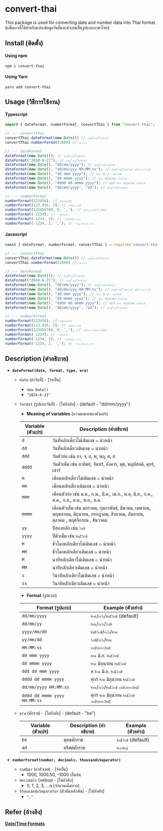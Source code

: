 # convert-thai
This package is used for converting date and number data into Thai format. (แพ็คเกจนี้ใช้สำหรับแปลงข้อมูลวันที่และตัวเลขเป็นรูปแบบภาษาไทย)
## Install (ติดตั้ง)
#### Using npm
```npm
npm i convert-thai
```
#### Using Yarn
```npm
yarn add convert-thai
```
## Usage (วิธีการใช้งาน)

#### Typescript
```typescript
import { dateFormat, numberFormat, convertThai } from "convert-thai";

// --- convertThai
convertThai.dateFormat(new Date()) // ๒๑/๐๖/๒๕๖๗
convertThai.numberFormat(1000) // ๑๐๐๐

// --- dateFormat
dateFormat(new Date()); // ๒๑/๐๖/๒๕๖๗
dateFormat("2024-6-21"); // ๒๑/๐๖/๒๕๖๗
dateFormat(new Date(), "dd/mm/yyyy"); // ๒๑/๐๖/๒๕๖๗
dateFormat(new Date(), "dd/mm/yyy HH:MM:ss"); // ๒๑/๐๖/๒๕๖๗ ๑๒:๐๐:๓๕
dateFormat(new Date(), "dd mmm yyyy"); // ๒๑ มิ.ย. ๒๕๖๗
dateFormat(new Date(), "dd mmmm yyyy"); // ๒๑ มิถุนายน ๒๕๖๗
dateFormat(new Date(), "dddd dd mmmm yyyy"); // ศุกร์ ๒๑ มิถุนายน ๒๕๖๗
dateFormat(new Date(), "dd/mm/yyyy", "ad"); // ๒๑/๐๖/๒๐๒๔

// --- numberFormat
numberFormat(123456); // ๑๒๓๔๕๖
numberFormat(123.456, 2); // ๑๒๓.๔๕
numberFormat(123456789, 0, ','); // ๑๒๓,๔๕๖,๗๘๙
numberFormat(-1234); // -๑๒๓๔
numberFormat(-1234, 2); // -๑๒๓๔.๐๐
numberFormat(-1234, 2, ','); // -๑,๒๓๔.๐๐
```

#### Javascript
```javascript
const { dateFormat, numberFormat, convertThai } = require('convert-thai');

// --- convertThai
convertThai.dateFormat(new Date()) // ๒๑/๐๖/๒๕๖๗
convertThai.numberFormat(1000) // ๑๐๐๐

// --- dateFormat
dateFormat(new Date()); // ๒๑/๐๖/๒๕๖๗
dateFormat("2024-6-21"); // ๒๑/๐๖/๒๕๖๗
dateFormat(new Date(), "dd/mm/yyyy"); // ๒๑/๐๖/๒๕๖๗
dateFormat(new Date(), "dd/mm/yyy HH:MM:ss"); // ๒๑/๐๖/๒๕๖๗ ๑๒:๐๐:๓๕
dateFormat(new Date(), "dd mmm yyyy"); // ๒๑ มิ.ย. ๒๕๖๗
dateFormat(new Date(), "dd mmmm yyyy"); // ๒๑ มิถุนายน ๒๕๖๗
dateFormat(new Date(), "dddd dd mmmm yyyy"); // ศุกร์ ๒๑ มิถุนายน ๒๕๖๗
dateFormat(new Date(), "dd/mm/yyyy", "ad"); // ๒๑/๐๖/๒๐๒๔

// --- numberFormat
numberFormat(123456); // ๑๒๓๔๕๖
numberFormat(123.456, 2); // ๑๒๓.๔๕
numberFormat(123456789, 0, ','); // ๑๒๓,๔๕๖,๗๘๙
numberFormat(-1234); // -๑๒๓๔
numberFormat(-1234, 2); // -๑๒๓๔.๐๐
numberFormat(-1234, 2, ','); // -๑,๒๓๔.๐๐
```
## Description (คำอธิบาย)

 * **`dateFormat(date, format, type, era)`**
    * `date` (ค่าวันที่) - [จำเป็น]
      * `new Date()`
      * `"2024-6-21"`
    * `format` (รูปแบบวันที่) - [ไม่บังคับ] - (default - "dd/mm/yyyy")
      * **Meaning of variables** (ความหมายของตัวแปร)
        
      | **Variable** (ตัวแปร) | **Description** (คำอธิบาย) |
      | --- | --- |
      | `d`  | วันที่หลักเดี่ยวไม่เติมเลข ๐ นำหน้า  |
      | `dd`  | วันที่หลักเดี่ยวเติมเลข ๐ นำหน้า |
      | `ddd`  | วันตัวย่อ เช่น อา, จ, อ, พ, พฤ, ศ, ส |
      | `dddd`  | วันตัวเต็ม เช่น อาทิตย์, จันทร์, อังคาร, พุธ, พฤหัสบดี, ศุกร์, เสาร์ |
      | `m`  | เดือนหลักเดี่ยวไม่เติมเลข ๐ นำหน้า |
      | `mm`  | เดือนหลักเดี่ยวเติมเลข ๐ นำหน้า |
      | `mmm`  | เดือนตัวย่อ เช่น ม.ค., ก.พ., มี.ค., เม.ย., พ.ค, มิ.ย., ก.ค., ส.ค., ก.ย., ต.ค., พ.ย., ธ.ค.  |
      | `mmmm`  | เดือนตัวเต็ม เช่น มกราคม, กุมภาพันธ์, มีนาคม, เมษายน, พฤษภาคม, มิถุนายน, กรกฎาคม, สิงหาคม, กันยายน, ตุลาคม , พฤศจิกายน , ธันวาคม |
      | `yy`  | ปีสองหลัก เช่น ๖๗ |
      | `yyyy`  | ปีตัวเต็ม เช่น ๒๕๖๗ |
      | `H`  | ชั่วโมงหลักเดียวไม่เติมเลข ๐ นำหน้า |
      | `HH`  | ชั่วโมงหลักเดียวเติมเลข ๐ นำหน้า |
      | `M`  | นาทีหลักเดียวไม่เติมเลข ๐ นำหน้า |
      | `MM`  | นาทีหลักเดียวเติมเลข ๐ นำหน้า |
      | `s`  | วินาทีหลักเดียวไม่เติมเลข ๐ นำหน้า |
      | `ss`  | วินาทีหลักเดียวเติมเลข ๐ นำหน้า |
  
      
      * **Format** (รูปแบบ)
        
      | **Format** (รูปแบบ) | **Example** (ตัวอย่าง) |
      | --- | --- |
      | `dd/mm/yyyy`  | ๒๑/๐๖/๒๕๖๗ (default) |
      | `dd/mm/yy` | ๒๑/๐๖/๖๗ |
      | `yyyy/mm/dd` | ๒๕๖๗/๐๖/๒๑ |
      | `yy/mm/dd` | ๖๗/๐๖/๒๑ |
      | `HH:MM:ss` | ๐๗:๓๐:๒๕ |
      | `dd mmm yyyy` | ๒๑ มิ.ย. ๒๕๖๗ |
      | `dd mmmm yyyy` | ๒๑ มิถุนายน ๒๕๖๗ |
      | `ddd dd mmm yyyy` | ศ ๒๑ มิ.ย. ๒๕๖๗ |
      | `dddd dd mmmm yyyy` | ศุกร์ ๒๑ มิถุนายน ๒๕๖๗ |
      | `dd/mm/yyyy HH:MM:ss` | ๒๑/๐๖/๒๕๖๗ ๐๗:๓๐:๒๕ |
      | `dddd dd mmmm yyyy HH:MM:ss` | ศุกร์ ๒๑ มิถุนายน ๒๕๖๗ ๐๗:๓๐:๒๕ |

    * `era` (ศักราช) - [ไม่บังคับ] - (default - "be")
      
      | **Variable** (ตัวแปร) | **Description** (คำอธิบาย) | **Example** (ตัวอย่าง) |
      | --- | --- | --- |
      | `be` | พุทธศักราช | ๒๕๖๗ (default) |
      | `ad` | คริสต์ศักราช | ๒๐๒๔ |
    
* **`numberFormat(number, decimals, thousandsSeparator)`**
   * `number` (ค่าตัวเลข) - [จำเป็น]
     * 1000, 1000.50, -1000 เป็นต้น
   * `decimals` (ทศนิยม) - [ไม่บังคับ]
      * 0, 1, 2, 3, ...n (จำนวนเต็มบวก)
   * `thousandsSeparator` (ตัวคั่นหลักพัน) - [ไม่บังคับ]
      * `","`
    
## Refer (อ้างอิง)
[**Date/Time Formats**](https://www.ibm.com/docs/en/sgfmw/5.3.1?topic=format-datetime-formats)
